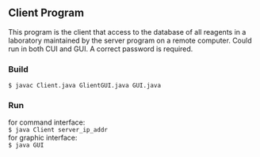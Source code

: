 ## Client Program
This program is the client that access to the database of all reagents in a laboratory maintained by the server program on a remote computer. Could run in both CUI and GUI. A correct password is required.

### Build
`$ javac Client.java GlientGUI.java GUI.java`

### Run
for command interface:<br>
`$ java Client server_ip_addr`<br>
for graphic interface:<br>
`$ java GUI`
